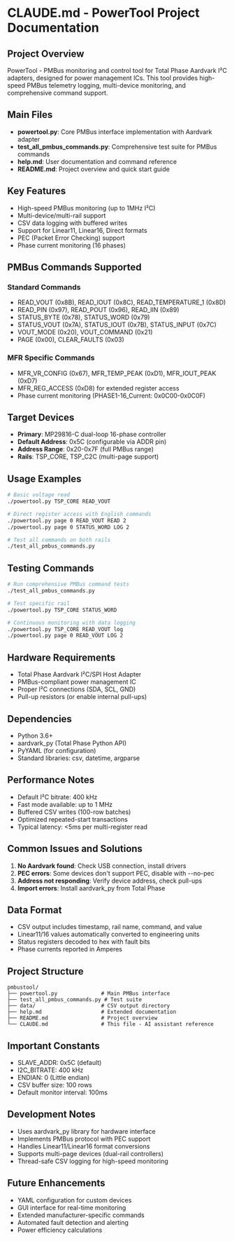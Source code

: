 # CLAUDE.md - PowerTool Project Documentation

## Project Overview
PowerTool - PMBus monitoring and control tool for Total Phase Aardvark I²C adapters, designed for power management ICs. This tool provides high-speed PMBus telemetry logging, multi-device monitoring, and comprehensive command support.

## Main Files
- **powertool.py**: Core PMBus interface implementation with Aardvark adapter
- **test_all_pmbus_commands.py**: Comprehensive test suite for PMBus commands
- **help.md**: User documentation and command reference
- **README.md**: Project overview and quick start guide

## Key Features
- High-speed PMBus monitoring (up to 1MHz I²C)
- Multi-device/multi-rail support
- CSV data logging with buffered writes
- Support for Linear11, Linear16, Direct formats
- PEC (Packet Error Checking) support
- Phase current monitoring (16 phases)

## PMBus Commands Supported
### Standard Commands
- READ_VOUT (0x8B), READ_IOUT (0x8C), READ_TEMPERATURE_1 (0x8D)
- READ_PIN (0x97), READ_POUT (0x96), READ_IIN (0x89)
- STATUS_BYTE (0x78), STATUS_WORD (0x79)
- STATUS_VOUT (0x7A), STATUS_IOUT (0x7B), STATUS_INPUT (0x7C)
- VOUT_MODE (0x20), VOUT_COMMAND (0x21)
- PAGE (0x00), CLEAR_FAULTS (0x03)

### MFR Specific Commands
- MFR_VR_CONFIG (0x67), MFR_TEMP_PEAK (0xD1), MFR_IOUT_PEAK (0xD7)
- MFR_REG_ACCESS (0xD8) for extended register access
- Phase current monitoring (PHASE1-16_Current: 0x0C00-0x0C0F)

## Target Devices
- **Primary**: MP29816-C dual-loop 16-phase controller
- **Default Address**: 0x5C (configurable via ADDR pin)
- **Address Range**: 0x20-0x7F (full PMBus range)
- **Rails**: TSP_CORE, TSP_C2C (multi-page support)

## Usage Examples
```bash
# Basic voltage read
./powertool.py TSP_CORE READ_VOUT

# Direct register access with English commands
./powertool.py page 0 READ_VOUT READ 2
./powertool.py page 0 STATUS_WORD LOG 2

# Test all commands on both rails
./test_all_pmbus_commands.py
```

## Testing Commands
```bash
# Run comprehensive PMBus command tests
./test_all_pmbus_commands.py

# Test specific rail
./powertool.py TSP_CORE STATUS_WORD

# Continuous monitoring with data logging
./powertool.py TSP_CORE READ_VOUT log
./powertool.py page 0 READ_VOUT LOG 2
```

## Hardware Requirements
- Total Phase Aardvark I²C/SPI Host Adapter
- PMBus-compliant power management IC
- Proper I²C connections (SDA, SCL, GND)
- Pull-up resistors (or enable internal pull-ups)

## Dependencies
- Python 3.6+
- aardvark_py (Total Phase Python API)
- PyYAML (for configuration)
- Standard libraries: csv, datetime, argparse

## Performance Notes
- Default I²C bitrate: 400 kHz
- Fast mode available: up to 1 MHz
- Buffered CSV writes (100-row batches)
- Optimized repeated-start transactions
- Typical latency: <5ms per multi-register read

## Common Issues and Solutions
1. **No Aardvark found**: Check USB connection, install drivers
2. **PEC errors**: Some devices don't support PEC, disable with --no-pec
3. **Address not responding**: Verify device address, check pull-ups
4. **Import errors**: Install aardvark_py from Total Phase

## Data Format
- CSV output includes timestamp, rail name, command, and value
- Linear11/16 values automatically converted to engineering units
- Status registers decoded to hex with fault bits
- Phase currents reported in Amperes

## Project Structure
```
pmbustool/
├── powertool.py              # Main PMBus interface
├── test_all_pmbus_commands.py # Test suite
├── data/                     # CSV output directory
├── help.md                   # Extended documentation
├── README.md                 # Project overview
└── CLAUDE.md                 # This file - AI assistant reference
```

## Important Constants
- SLAVE_ADDR: 0x5C (default)
- I2C_BITRATE: 400 kHz
- ENDIAN: 0 (Little endian)
- CSV buffer size: 100 rows
- Default monitor interval: 100ms

## Development Notes
- Uses aardvark_py library for hardware interface
- Implements PMBus protocol with PEC support
- Handles Linear11/Linear16 format conversions
- Supports multi-page devices (dual-rail controllers)
- Thread-safe CSV logging for high-speed monitoring

## Future Enhancements
- YAML configuration for custom devices
- GUI interface for real-time monitoring
- Extended manufacturer-specific commands
- Automated fault detection and alerting
- Power efficiency calculations